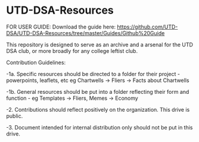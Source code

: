 # UTD-DSA-Resources
FOR USER GUIDE: Download the guide here: https://github.com/UTD-DSA/UTD-DSA-Resources/tree/master/Guides/Github%20Guide

This repository is designed to serve as an archive and a arsenal for the UTD DSA club, or more broadly for any college leftist club. 

Contribution Guidelines:

-1a. Specific resources should be directed to a folder for their project - powerpoints, leaflets, etc eg Chartwells -> Fliers -> Facts about Chartwells

-1b. General resources should be put into a folder reflecting their form and function - eg Templates -> Fliers, Memes -> Economy

-2. Contributions should reflect positively on the organization. This drive is public. 

-3. Document intended for internal distribution only should not be put in this drive. 
